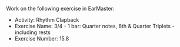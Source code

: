 Work on the following exercise in EarMaster:
- Activity: Rhythm Clapback
- Exercise Name: 3/4 - 1 bar: Quarter notes, 8th & Quarter Triplets - including rests
- Exercise Number: 15.8
